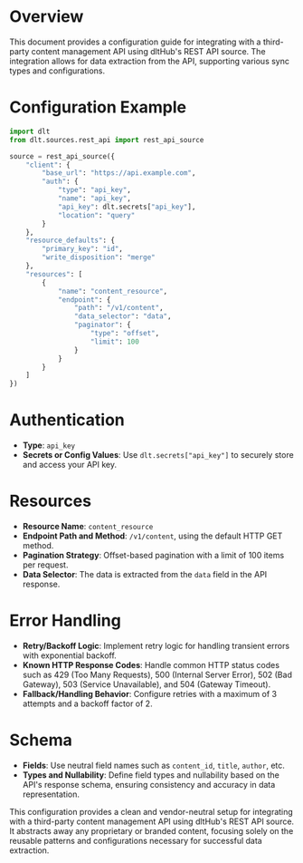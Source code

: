 # Overview

This document provides a configuration guide for integrating with a third-party content management API using dltHub's REST API source. The integration allows for data extraction from the API, supporting various sync types and configurations.

# Configuration Example

```python
import dlt
from dlt.sources.rest_api import rest_api_source

source = rest_api_source({
    "client": {
        "base_url": "https://api.example.com",
        "auth": {
            "type": "api_key",
            "name": "api_key",
            "api_key": dlt.secrets["api_key"],
            "location": "query"
        }
    },
    "resource_defaults": {
        "primary_key": "id",
        "write_disposition": "merge"
    },
    "resources": [
        {
            "name": "content_resource",
            "endpoint": {
                "path": "/v1/content",
                "data_selector": "data",
                "paginator": {
                    "type": "offset",
                    "limit": 100
                }
            }
        }
    ]
})
```

# Authentication

- **Type**: `api_key`
- **Secrets or Config Values**: Use `dlt.secrets["api_key"]` to securely store and access your API key.

# Resources

- **Resource Name**: `content_resource`
- **Endpoint Path and Method**: `/v1/content`, using the default HTTP GET method.
- **Pagination Strategy**: Offset-based pagination with a limit of 100 items per request.
- **Data Selector**: The data is extracted from the `data` field in the API response.

# Error Handling

- **Retry/Backoff Logic**: Implement retry logic for handling transient errors with exponential backoff.
- **Known HTTP Response Codes**: Handle common HTTP status codes such as 429 (Too Many Requests), 500 (Internal Server Error), 502 (Bad Gateway), 503 (Service Unavailable), and 504 (Gateway Timeout).
- **Fallback/Handling Behavior**: Configure retries with a maximum of 3 attempts and a backoff factor of 2.

# Schema

- **Fields**: Use neutral field names such as `content_id`, `title`, `author`, etc.
- **Types and Nullability**: Define field types and nullability based on the API's response schema, ensuring consistency and accuracy in data representation.

This configuration provides a clean and vendor-neutral setup for integrating with a third-party content management API using dltHub's REST API source. It abstracts away any proprietary or branded content, focusing solely on the reusable patterns and configurations necessary for successful data extraction.